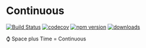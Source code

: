 # Continuous

[![Build Status](https://travis-ci.com/SudoDotDog/Continuous.svg?branch=master)](https://travis-ci.com/SudoDotDog/Continuous)
[![codecov](https://codecov.io/gh/SudoDotDog/Continuous/branch/master/graph/badge.svg)](https://codecov.io/gh/SudoDotDog/Continuous)
[![npm version](https://badge.fury.io/js/%40sudoo%2Fcontinuous.svg)](https://www.npmjs.com/package/@sudoo/continuous)
[![downloads](https://img.shields.io/npm/dm/@sudoo/continuous.svg)](https://www.npmjs.com/package/@sudoo/continuous)

:watch: Space plus Time = Continuous
